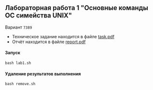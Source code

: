 ## Лабораторная работа 1 "Основные команды ОС симейства UNIX"

Вариант `7389`

- Техническое задание находится в файле [task.pdf](./assets/task.pdf)
- Отчёт находится в файле [report.pdf](./assets/report.pdf)


#### Запуск
```
bash lab1.sh
```

#### Удаление результатов выполнения
```
bash remove.sh
```
